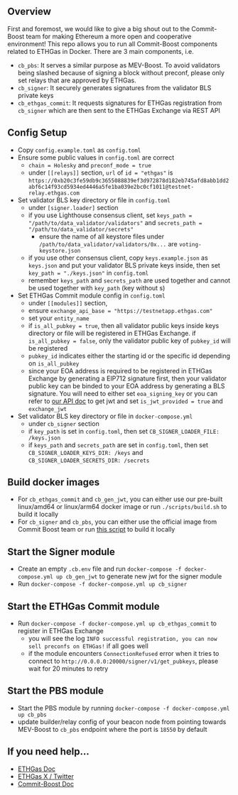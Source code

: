 ## Overview
First and foremost, we would like to give a big shout out to the Commit-Boost team for making Ethereum a more open and cooperative environment! This repo allows you to run all Commit-Boost components related to ETHGas in Docker. There are 3 main components, i.e.
* `cb_pbs`: It serves a similar purpose as MEV-Boost. To avoid validators being slashed because of signing a block without preconf, please only set relays that are approved by ETHGas.
* `cb_signer`: It securely generates signatures from the validator BLS private keys
* `cb_ethgas_commit`: It requests signatures for ETHGas registration from `cb_signer` which are then sent to the ETHGas Exchange via REST API

## Config Setup
* Copy `config.example.toml` as `config.toml`
* Ensure some public values in `config.toml` are correct
    * `chain = Holesky` and `preconf_mode = true`
    * under `[[relays]]` section, `url` of `id = "ethgas"` is `https://0xb20c3fe59db9c3655088839ef3d972878d182eb745afd8abb1dd2abf6c14f93cd5934ed4446a5fe1ba039e2bc0cf1011@testnet-relay.ethgas.com`
* Set validator BLS key directory or file in `config.toml`
    * under `[signer.loader]` section
    * if you use Lighthouse consensus client, set `keys_path = "/path/to/data_validator/validators"` and `secrets_path = "/path/to/data_validator/secrets"`
        * ensure the name of all keystore files under `/path/to/data_validator/validators/0x...` are `voting-keystore.json`
    * if you use other consensus client, copy `keys.example.json` as `keys.json` and put your validator BLS private keys inside, then set `key_path = "./keys.json"` in `config.toml`
    * remember `keys_path` and `secrets_path` are used together and cannot be used together with `key_path` (key without s)
* Set ETHGas Commit module config in `config.toml`
    * under `[[modules]]` section,
    * ensure `exchange_api_base = "https://testnetapp.ethgas.com"`
    * set your `entity_name`
    * if `is_all_pubkey = true`, then all validator public keys inside keys directory or file will be registered in ETHGas Exchange. if `is_all_pubkey = false`, only the validator public key of `pubkey_id` will be registered
    * `pubkey_id` indicates either the starting id or the specific id depending on `is_all_pubkey`
    * since your EOA address is required to be registered in ETHGas Exchange by generating a EIP712 signature first, then your validator public key can be binded to your EOA address by generating a BLS signature. You will need to either set `eoa_signing_key` or you can refer to [our API doc](https://developers.ethgas.com/?python#post-api-user-login) to get jwt and set `is_jwt_provided = true` and `exchange_jwt`
* Set validator BLS key directory or file in `docker-compose.yml`
    * under `cb_signer` section
    * if `key_path` is set in `config.toml`, then set `CB_SIGNER_LOADER_FILE: /keys.json`
    * if `keys_path` and `secrets_path` are set in `config.toml`, then set `CB_SIGNER_LOADER_KEYS_DIR: /keys` and `CB_SIGNER_LOADER_SECRETS_DIR: /secrets`

## Build docker images
* For `cb_ethgas_commit` and `cb_gen_jwt`, you can either use our pre-built linux/amd64 or linux/arm64 docker image or run `./scripts/build.sh` to build it locally
* For `cb_signer` and `cb_pbs`, you can either use the official image from Commit Boost team or run [this script](https://github.com/Commit-Boost/commit-boost-client/blob/main/scripts/build_local_images.sh) to build it locally

## Start the Signer module
* Create an empty `.cb.env` file and run `docker-compose -f docker-compose.yml up cb_gen_jwt` to generate new jwt for the signer module
* Run `docker-compose -f docker-compose.yml up cb_signer`

## Start the ETHGas Commit module
* Run `docker-compose -f docker-compose.yml up cb_ethgas_commit` to register in ETHGas Exchange
    * you will see the log `INFO successful registration, you can now sell preconfs on ETHGas!` if all goes well
    * if the module encounters `ConnectionRefused` error when it tries to connect to `http://0.0.0.0:20000/signer/v1/get_pubkeys`, please wait for 20 minutes to retry

## Start the PBS module
* Start the PBS module by running `docker-compose -f docker-compose.yml up cb_pbs`
* update builder/relay config of your beacon node from pointing towards MEV-Boost to `cb_pbs` endpoint where the port is `18550` by default

## If you need help...
* [ETHGas Doc](https://docs.ethgas.com/)
* [ETHGas X / Twitter](https://x.com/ETHGASofficial)
* [Commit-Boost Doc](https://commit-boost.github.io/commit-boost-client/)